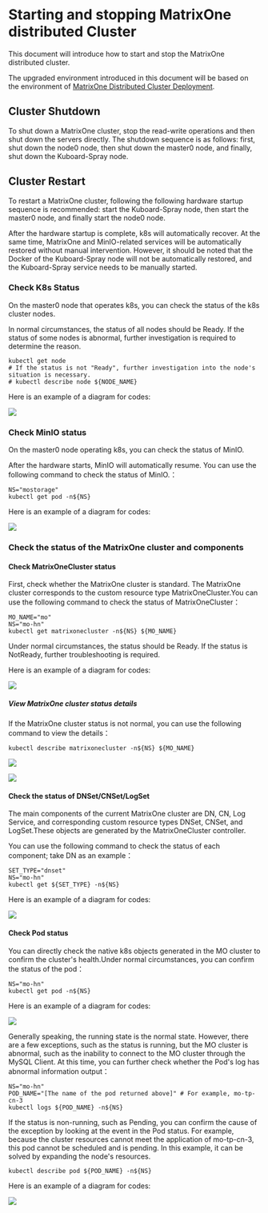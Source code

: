 # Starting and stopping MatrixOne distributed Cluster

This document will introduce how to start and stop the MatrixOne  distributed cluster.

The upgraded environment introduced in this document will be based on the environment of [MatrixOne Distributed Cluster Deployment](deploy-MatrixOne-cluster.md).

## Cluster Shutdown

To shut down a MatrixOne cluster, stop the read-write operations and then shut down the servers directly. The shutdown sequence is as follows: first, shut down the node0 node, then shut down the master0 node, and finally, shut down the Kuboard-Spray node.

## Cluster Restart

To restart a MatrixOne cluster, following the following hardware startup sequence is recommended: start the Kuboard-Spray node, then start the master0 node, and finally start the node0 node.

After the hardware startup is complete, k8s will automatically recover. At the same time, MatrixOne and MinIO-related services will be automatically restored without manual intervention. However, it should be noted that the Docker of the Kuboard-Spray node will not be automatically restored, and the Kuboard-Spray service needs to be manually started.

### Check K8s Status

On the master0 node that operates k8s, you can check the status of the k8s cluster nodes.

In normal circumstances, the status of all nodes should be Ready. If the status of some nodes is abnormal, further investigation is required to determine the reason.

```
kubectl get node
# If the status is not "Ready", further investigation into the node's situation is necessary.
# kubectl describe node ${NODE_NAME}
```

Here is an example of a diagram for codes:

![](https://github.com/matrixorigin/artwork/blob/main/docs/deploy/start-stop-1.png?raw=true)

### Check MinIO status

On the master0 node operating k8s, you can check the status of MinIO.

After the hardware starts, MinIO will automatically resume. You can use the following command to check the status of MinIO.：

```
NS="mostorage"
kubectl get pod -n${NS}
```

Here is an example of a diagram for codes:

![](https://github.com/matrixorigin/artwork/blob/main/docs/deploy/start-stop-2.png?raw=true)

### Check the status of the MatrixOne cluster and components

#### Check MatrixOneCluster status

First, check whether the MatrixOne cluster is standard. The MatrixOne cluster corresponds to the custom resource type MatrixOneCluster.You can use the following command to check the status of MatrixOneCluster：

```
MO_NAME="mo"
NS="mo-hn"
kubectl get matrixonecluster -n${NS} ${MO_NAME}
```

Under normal circumstances, the status should be Ready. If the status is NotReady, further troubleshooting is required.

Here is an example of a diagram for codes:

![](https://github.com/matrixorigin/artwork/blob/main/docs/deploy/start-stop-3.png?raw=true)

##### View MatrixOne cluster status details

If the MatrixOne cluster status is not normal, you can use the following command to view the details：

```
kubectl describe matrixonecluster -n${NS} ${MO_NAME}
```

![](https://github.com/matrixorigin/artwork/blob/main/docs/deploy/start-stop-4.png?raw=true)

![](https://github.com/matrixorigin/artwork/blob/main/docs/deploy/start-stop-5.png?raw=true)

#### Check the status of DNSet/CNSet/LogSet

The main components of the current MatrixOne cluster are DN, CN, Log Service, and corresponding custom resource types DNSet, CNSet, and LogSet.These objects are generated by the MatrixOneCluster controller.

You can use the following command to check the status of each component; take DN as an example：

```
SET_TYPE="dnset"
NS="mo-hn"
kubectl get ${SET_TYPE} -n${NS}
```

Here is an example of a diagram for codes:

![](https://github.com/matrixorigin/artwork/blob/main/docs/deploy/start-stop-6.png?raw=true)

#### Check Pod status

You can directly check the native k8s objects generated in the MO cluster to confirm the cluster's health.Under normal circumstances, you can confirm the status of the pod：

```
NS="mo-hn"
kubectl get pod -n${NS}
```

Here is an example of a diagram for codes:

![](https://github.com/matrixorigin/artwork/blob/main/docs/deploy/start-stop-7.png?raw=true)

Generally speaking, the running state is the normal state. However, there are a few exceptions, such as the status is running, but the MO cluster is abnormal, such as the inability to connect to the MO cluster through the MySQL Client. At this time, you can further check whether the Pod's log has abnormal information output：

```
NS="mo-hn"
POD_NAME="[The name of the pod returned above]" # For example, mo-tp-cn-3
kubectl logs ${POD_NAME} -n${NS}
```

If the status is non-running, such as Pending, you can confirm the cause of the exception by looking at the event in the Pod status. For example, because the cluster resources cannot meet the application of mo-tp-cn-3, this pod cannot be scheduled and is pending. In this example, it can be solved by expanding the node's resources.

```
kubectl describe pod ${POD_NAME} -n${NS}
```

Here is an example of a diagram for codes:

![](https://github.com/matrixorigin/artwork/blob/main/docs/deploy/start-stop-8.png?raw=true)
